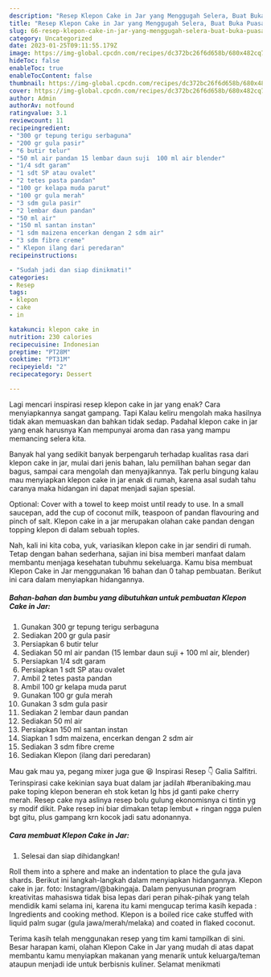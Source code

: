 ```yaml
---
description: "Resep Klepon Cake in Jar yang Menggugah Selera, Buat Buka Puasa Menggugah Selera"
title: "Resep Klepon Cake in Jar yang Menggugah Selera, Buat Buka Puasa Menggugah Selera"
slug: 66-resep-klepon-cake-in-jar-yang-menggugah-selera-buat-buka-puasa-menggugah-selera
category: Uncategorized
date: 2023-01-25T09:11:55.179Z
image: https://img-global.cpcdn.com/recipes/dc372bc26f6d658b/680x482cq70/klepon-cake-in-jar-foto-resep-utama.jpg
hideToc: false
enableToc: true
enableTocContent: false
thumbnail: https://img-global.cpcdn.com/recipes/dc372bc26f6d658b/680x482cq70/klepon-cake-in-jar-foto-resep-utama.jpg
cover: https://img-global.cpcdn.com/recipes/dc372bc26f6d658b/680x482cq70/klepon-cake-in-jar-foto-resep-utama.jpg
author: Admin
authorAv: notfound
ratingvalue: 3.1
reviewcount: 11
recipeingredient:
- "300 gr tepung terigu serbaguna"
- "200 gr gula pasir"
- "6 butir telur"
- "50 ml air pandan 15 lembar daun suji  100 ml air blender"
- "1/4 sdt garam"
- "1 sdt SP atau ovalet"
- "2 tetes pasta pandan"
- "100 gr kelapa muda parut"
- "100 gr gula merah"
- "3 sdm gula pasir"
- "2 lembar daun pandan"
- "50 ml air"
- "150 ml santan instan"
- "1 sdm maizena encerkan dengan 2 sdm air"
- "3 sdm fibre creme"
- " Klepon ilang dari peredaran"
recipeinstructions:

- "Sudah jadi dan siap dinikmati!"
categories:
- Resep
tags:
- klepon
- cake
- in

katakunci: klepon cake in 
nutrition: 230 calories
recipecuisine: Indonesian
preptime: "PT28M"
cooktime: "PT31M"
recipeyield: "2"
recipecategory: Dessert

---
```



Lagi mencari inspirasi resep klepon cake in jar yang enak? Cara menyiapkannya sangat gampang. Tapi Kalau keliru mengolah maka hasilnya tidak akan memuaskan dan bahkan tidak sedap. Padahal klepon cake in jar yang enak harusnya Kan mempunyai aroma dan rasa yang mampu memancing selera kita.


Banyak hal yang sedikit banyak berpengaruh terhadap kualitas rasa dari klepon cake in jar, mulai dari jenis bahan, lalu pemilihan bahan segar dan bagus, sampai cara mengolah dan menyajikannya. Tak perlu bingung kalau mau menyiapkan klepon cake in jar enak di rumah, karena asal sudah tahu caranya maka hidangan ini dapat menjadi sajian spesial.

Optional: Cover with a towel to keep moist until ready to use. In a small saucepan, add the cup of coconut milk, teaspoon of pandan flavouring and pinch of salt. Klepon cake in a jar merupakan olahan cake pandan dengan topping klepon di dalam sebuah toples.


Nah, kali ini kita coba, yuk, variasikan klepon cake in jar sendiri di rumah. Tetap dengan bahan sederhana, sajian ini bisa memberi manfaat dalam membantu menjaga kesehatan tubuhmu sekeluarga. Kamu bisa membuat Klepon Cake in Jar menggunakan 16 bahan dan 0 tahap pembuatan. Berikut ini cara dalam menyiapkan hidangannya.

<!--inarticleads1-->

##### Bahan-bahan dan bumbu yang dibutuhkan untuk pembuatan Klepon Cake in Jar:

1. Gunakan 300 gr tepung terigu serbaguna
1. Sediakan 200 gr gula pasir
1. Persiapkan 6 butir telur
1. Sediakan 50 ml air pandan (15 lembar daun suji + 100 ml air, blender)
1. Persiapkan 1/4 sdt garam
1. Persiapkan 1 sdt SP atau ovalet
1. Ambil 2 tetes pasta pandan
1. Ambil 100 gr kelapa muda parut
1. Gunakan 100 gr gula merah
1. Gunakan 3 sdm gula pasir
1. Sediakan 2 lembar daun pandan
1. Sediakan 50 ml air
1. Persiapkan 150 ml santan instan
1. Siapkan 1 sdm maizena, encerkan dengan 2 sdm air
1. Sediakan 3 sdm fibre creme
1. Sediakan  Klepon (ilang dari peredaran)


Mau gak mau ya, pegang mixer juga gue 😆 Inspirasi Resep 👇 Galia Salfitri. Terinspirasi cake kekinian saya buat dalam jar jadilah #beranibaking.mau pake toping klepon beneran eh stok ketan lg hbs jd ganti pake cherry merah. Resep cake nya aslinya resep bolu gulung ekonomisnya ci tintin yg sy modif dikit. Pake resep ini biar dimakan tetap lembut + ringan ngga pulen bgt gitu, plus gampang krn kocok jadi satu adonannya. 

<!--inarticleads2-->

##### Cara membuat Klepon Cake in Jar:


1. Selesai dan siap dihidangkan!

Roll them into a sphere and make an indentation to place the gula java shards. Berikut ini langkah-langkah dalam menyiapkan hidangannya. Klepon cake in jar. foto: Instagram/@bakingaja. Dalam penyusunan program kreativitas mahasiswa tidak bisa lepas dari peran pihak-pihak yang telah mendidik kami selama ini, karena itu kami mengucap terima kasih kepada : Ingredients and cooking method. Klepon is a boiled rice cake stuffed with liquid palm sugar (gula jawa/merah/melaka) and coated in flaked coconut. 

Terima kasih telah menggunakan resep yang tim kami tampilkan di sini. Besar harapan kami, olahan Klepon Cake in Jar yang mudah di atas dapat membantu kamu menyiapkan makanan yang menarik untuk keluarga/teman ataupun menjadi ide untuk berbisnis kuliner. Selamat menikmati
